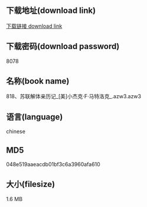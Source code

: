 ## 下载地址(download link)
[下载链接 download link](https://voluble-croquembouche-d321dc.netlify.app/?s=818%E3%80%81%E8%8B%8F%E8%81%94%E8%A7%A3%E4%BD%93%E4%BA%B2%E5%8E%86%E8%AE%B0_%5B%E7%BE%8E%5D%E5%B0%8F%E6%9D%B0%E5%85%8B%C2%B7F%C2%B7%E9%A9%AC%E7%89%B9%E6%B4%9B%E5%85%8B_.azw3)

## 下载密码(download password)
8078

## 名称(book name)
818、苏联解体亲历记_[美]小杰克·F·马特洛克_.azw3.azw3

## 语言(language)
chinese

## MD5
048e519aaeacdb01bf3c6a3960afa610

## 大小(filesize)
1.6 MB
